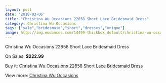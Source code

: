 ```yaml
---
layout: post
date: '2018-03-06'
title: "Christina Wu Occasions 22658 Short Lace Bridesmaid Dress"
category: Christina Wu Occasions
tags: ["sale","bridesmaid","short","dresses","unique"]
image: http://img.eudances.com/14499-thickbox_default/christina-wu-occasions-22658-short-lace-bridesmaid-dress.jpg
---
```

Christina Wu Occasions 22658 Short Lace Bridesmaid Dress

On Sales: **$222.99**
<a href="https://www.eudances.com/en/christina-wu-occasions/4343-christina-wu-occasions-22658-short-lace-bridesmaid-dress.html"><amp-img layout="responsive" width="600" height="600" src="//img.eudances.com/14499-thickbox_default/christina-wu-occasions-22658-short-lace-bridesmaid-dress.jpg" alt="Christina Wu Occasions 22658 Short Lace Bridesmaid Dress 0" /></a>
<a href="https://www.eudances.com/en/christina-wu-occasions/4343-christina-wu-occasions-22658-short-lace-bridesmaid-dress.html"><amp-img layout="responsive" width="600" height="600" src="//img.eudances.com/14502-thickbox_default/christina-wu-occasions-22658-short-lace-bridesmaid-dress.jpg" alt="Christina Wu Occasions 22658 Short Lace Bridesmaid Dress 1" /></a>
<a href="https://www.eudances.com/en/christina-wu-occasions/4343-christina-wu-occasions-22658-short-lace-bridesmaid-dress.html"><amp-img layout="responsive" width="600" height="600" src="//img.eudances.com/14501-thickbox_default/christina-wu-occasions-22658-short-lace-bridesmaid-dress.jpg" alt="Christina Wu Occasions 22658 Short Lace Bridesmaid Dress 2" /></a>
<a href="https://www.eudances.com/en/christina-wu-occasions/4343-christina-wu-occasions-22658-short-lace-bridesmaid-dress.html"><amp-img layout="responsive" width="600" height="600" src="//img.eudances.com/14500-thickbox_default/christina-wu-occasions-22658-short-lace-bridesmaid-dress.jpg" alt="Christina Wu Occasions 22658 Short Lace Bridesmaid Dress 3" /></a>

Buy it: [Christina Wu Occasions 22658 Short Lace Bridesmaid Dress](https://www.eudances.com/en/christina-wu-occasions/4343-christina-wu-occasions-22658-short-lace-bridesmaid-dress.html "Christina Wu Occasions 22658 Short Lace Bridesmaid Dress")

View more: [Christina Wu Occasions](https://www.eudances.com/en/59-christina-wu-occasions "Christina Wu Occasions")